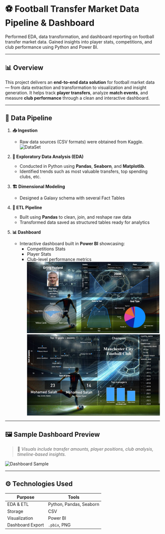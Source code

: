 # ⚽ Football Transfer Market Data Pipeline & Dashboard
Performed EDA, data transformation, and dashboard reporting on football transfer market data. Gained insights into player stats, competitions, and club performance using Python and Power BI.

---

## 📊 Overview

This project delivers an **end-to-end data solution** for football market data — from data extraction and transformation to visualization and insight generation. It helps track **player transfers**, analyze **match events**, and measure **club performance** through a clean and interactive dashboard.

---

## 🔁 Data Pipeline

1. **📥 Ingestion**  
   - Raw data sources (CSV formats) were obtained from Kaggle.
     ![DataSet](https://www.kaggle.com/datasets/davidcariboo/player-scores)

2. **🧪 Exploratory Data Analysis (EDA)**  
   - Conducted in Python using **Pandas**, **Seaborn**, and **Matplotlib**.  
   - Identified trends such as most valuable transfers, top spending clubs, etc.

3. **🏗️ Dimensional Modeling**  
   - Designed a Galaxy schema with several Fact Tables

4. **🔄 ETL Pipeline**  
   - Built using **Pandas** to clean, join, and reshape raw data  
   - Transformed data saved as structured tables ready for analytics

5. **📊 Dashboard**  
   - Interactive dashboard built in **Power BI** showcasing:
     - Competitions Stats
     - Player Stats
     - Club-level performance metrics
     ![Dashboard](Insights/Players-Haland.jpg)
     ![Dashboard](Insights/Competitions.jpg)
---

## 🖼️ Sample Dashboard Preview

> 📌 *Visuals include transfer amounts, player positions, club analysis, timeline-based insights.*

![Dashboard Sample](insights/dashboard_sample.png)

---

## ⚙️ Technologies Used

| Purpose              | Tools                        |
|----------------------|------------------------------|
| EDA & ETL            | Python, Pandas, Seaborn      |
| Storage              | CSV  |
| Visualization        | Power BI                     |
| Dashboard Export     | `.pbix`, PNG                  |

